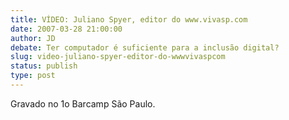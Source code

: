 ```yaml
---
title: VÍDEO: Juliano Spyer, editor do www.vivasp.com
date: 2007-03-28 21:00:00
author: JD
debate: Ter computador é suficiente para a inclusão digital? 
slug: video-juliano-spyer-editor-do-wwwvivaspcom
status: publish 
type: post
---
```


  


Gravado no 1o Barcamp São Paulo.
